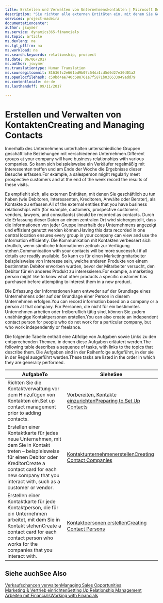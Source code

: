 ```yaml
---
title: Erstellen und Verwalten von Unternehmenskontakten | Microsoft Docs
description: "Sie richten alle externen Entitäten ein, mit denen Sie Geschäftsbeziehungen haben (wie Debitoren, Interessenten, Kreditoren und Berater)."
services: project-madeira
documentationcenter: 
author: jswymer
ms.service: dynamics365-financials
ms.topic: article
ms.devlang: na
ms.tgt_pltfrm: na
ms.workload: na
ms.search.keywords: relationship, prospect
ms.date: 06/06/2017
ms.author: jswymer
ms.translationtype: Human Translation
ms.sourcegitcommit: 81636fc2e661bd9b07c54da1cd5d0d27e30d01a2
ms.openlocfilehash: c50bd4ae740c688761e7f5871b036633949add79
ms.contentlocale: de-de
ms.lasthandoff: 09/11/2017

---
```

# <a name="creating-and-managing-contacts"></a><span data-ttu-id="e6d87-103">Erstellen und Verwalten von Kontakten</span><span class="sxs-lookup"><span data-stu-id="e6d87-103">Creating and Managing Contacts</span></span>
<span data-ttu-id="e6d87-104">Innerhalb des Unternehmens unterhalten unterschiedliche Gruppen geschäftliche Beziehungen mit verschiedenen Unternehmen.</span><span class="sxs-lookup"><span data-stu-id="e6d87-104">Different groups at your company will have business relationships with various companies.</span></span> <span data-ttu-id="e6d87-105">So kann sich beispielsweise ein Verkäufer regelmäßig mit Interessenten treffen und am Ende der Woche die Ergebnisse dieser Besuche erfassen.</span><span class="sxs-lookup"><span data-stu-id="e6d87-105">For example, a salesperson might regularly meet prospective customers and at the end of the week record the results of these visits.</span></span>

<span data-ttu-id="e6d87-106">Es empfiehlt sich, alle externen Entitäten, mit denen Sie geschäftlich zu tun haben (wie Debitoren, Interessenten, Kreditoren, Anwälte oder Berater), als Kontakte zu erfassen.</span><span class="sxs-lookup"><span data-stu-id="e6d87-106">All of the external entities that you have business relationships with (for example, customers, prospective customers, vendors, lawyers, and consultants) should be recorded as contacts.</span></span> <span data-ttu-id="e6d87-107">Durch die Erfassung dieser Daten an einem zentralen Ort wird sichergestellt, dass die Informationen von jeder Gruppe innerhalb des Unternehmens angezeigt und effizient genutzt werden können.</span><span class="sxs-lookup"><span data-stu-id="e6d87-107">Having this data recorded in one central location ensures every group in your company can view and use the information efficiently.</span></span> <span data-ttu-id="e6d87-108">Die Kommunikation mit Kontakten verbessert sich deutlich, wenn sämtliche Informationen zeitnah zur Verfügung stehen.</span><span class="sxs-lookup"><span data-stu-id="e6d87-108">Communication with your contacts will be more successful if all details are readily available.</span></span> <span data-ttu-id="e6d87-109">So kann es für einen Marketingmitarbeiter beispielsweise von Interesse sein, welche anderen Produkte von einem bestimmten Debitor erworben wurden, bevor der Mitarbeiter versucht, den Debitor für ein anderes Produkt zu interessieren.</span><span class="sxs-lookup"><span data-stu-id="e6d87-109">For example, a marketing person might like to know what other products a specific customer has purchased before attempting to interest them in a new product.</span></span>

<span data-ttu-id="e6d87-110">Die Erfassung der Informationen kann entweder auf der Grundlage eines Unternehmens oder auf der Grundlage einer Person in diesem Unternehmen erfolgen.</span><span class="sxs-lookup"><span data-stu-id="e6d87-110">You can record information based on a company or a person at that company.</span></span> <span data-ttu-id="e6d87-111">Für Personen, die nicht für ein bestimmtes Unternehmen arbeiten oder freiberuflich tätig sind, können Sie zudem unabhängige Kontaktpersonen erstellen.</span><span class="sxs-lookup"><span data-stu-id="e6d87-111">You can also create an independent contact person for people who do not work for a particular company, but who work independently or freelance.</span></span>

<span data-ttu-id="e6d87-112">Die folgende Tabelle enthält eine Abfolge von Aufgaben sowie Links zu den entsprechenden Themen, in denen diese Aufgaben erläutert werden.</span><span class="sxs-lookup"><span data-stu-id="e6d87-112">The following table describes a sequence of tasks, with links to the topics that describe them.</span></span> <span data-ttu-id="e6d87-113">Die Aufgaben sind in der Reihenfolge aufgeführt, in der sie in der Regel ausgeführt werden.</span><span class="sxs-lookup"><span data-stu-id="e6d87-113">These tasks are listed in the order in which they are generally performed.</span></span>

| <span data-ttu-id="e6d87-114">Aufgabe</span><span class="sxs-lookup"><span data-stu-id="e6d87-114">To</span></span> | <span data-ttu-id="e6d87-115">Siehe</span><span class="sxs-lookup"><span data-stu-id="e6d87-115">See</span></span> |
| --- | --- |
| <span data-ttu-id="e6d87-116">Richten Sie die Kontaktverwaltung vor dem Hinzufügen von Kontakten ein.</span><span class="sxs-lookup"><span data-stu-id="e6d87-116">Set up contact management prior to adding contacts.</span></span> |[<span data-ttu-id="e6d87-117">Vorbereiten, Kontakte einzurichten</span><span class="sxs-lookup"><span data-stu-id="e6d87-117">Preparing to Set Up Contacts</span></span>](marketing-setup-contacts.md) |
| <span data-ttu-id="e6d87-118">Erstellen einer Kontaktkarte für jedes neue Unternehmen, mit dem Sie in Kontakt treten – beispielsweise für einen Debitor oder Kreditor</span><span class="sxs-lookup"><span data-stu-id="e6d87-118">Create a contact card for each new company that you interact with, such as a customer or vendor.</span></span> |[<span data-ttu-id="e6d87-119">Kontaktunternehmenerstellen</span><span class="sxs-lookup"><span data-stu-id="e6d87-119">Creating Contact Companies</span></span>](marketing-create-contact-companies.md) |
| <span data-ttu-id="e6d87-120">Erstellen einer Kontaktkarte für jede Kontaktperson, die für ein Unternehmen arbeitet, mit dem Sie in Kontakt stehen</span><span class="sxs-lookup"><span data-stu-id="e6d87-120">Create a contact card for each contact person who works for the companies that you interact with.</span></span> |[<span data-ttu-id="e6d87-121">Kontaktpersonen erstellen</span><span class="sxs-lookup"><span data-stu-id="e6d87-121">Creating Contact Persons</span></span>](marketing-create-contact-persons.md) |

## <a name="see-also"></a><span data-ttu-id="e6d87-122">Siehe auch</span><span class="sxs-lookup"><span data-stu-id="e6d87-122">See Also</span></span>
[<span data-ttu-id="e6d87-123">Verkaufschancen verwalten</span><span class="sxs-lookup"><span data-stu-id="e6d87-123">Managing Sales Opportunities</span></span>](marketing-manage-sales-opportunities.md)  
[<span data-ttu-id="e6d87-124">Marketing & Vertrieb einrichten</span><span class="sxs-lookup"><span data-stu-id="e6d87-124">Setting Up Relationship Management</span></span>](marketing-setup-marketing.md)  
[<span data-ttu-id="e6d87-125">Arbeiten mit Financials</span><span class="sxs-lookup"><span data-stu-id="e6d87-125">Working with Financials</span></span>](ui-work-product.md)  

